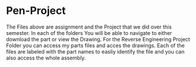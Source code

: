 # Pen-Project
The Files above are assignment and the Project that we did over this semester. In each of the folders You will be able to navigate to either download the part or view the Drawing.
For the Reverse Engineering Project Folder you can access my parts files and acces the drawings. Each of the files are labeled with the part names to easliy identify the file and you can also access the whole assembly.
